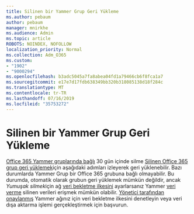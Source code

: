 ```yaml
---
title: Silinen bir Yammer Grup Geri Yükleme
ms.author: pebaum
author: pebaum
manager: mnirkhe
ms.audience: Admin
ms.topic: article
ROBOTS: NOINDEX, NOFOLLOW
localization_priority: Normal
ms.collection: Adm_O365
ms.custom:
- "1902"
- "9000294"
ms.openlocfilehash: b3adc5045a7fa8abea04fd1a79466cb6f8fca1a7
ms.sourcegitcommit: e17e7d17fdb638349bb320b318085138d18f284c
ms.translationtype: MT
ms.contentlocale: tr-TR
ms.lasthandoff: 07/16/2019
ms.locfileid: "35753272"
---
```

# <a name="restore-a-deleted-yammer-group"></a>Silinen bir Yammer Grup Geri Yükleme

[Office 365 Yammer gruplarında bağlı](https://docs.microsoft.com/yammer/manage-yammer-groups/yammer-and-office-365-groups) 30 gün içinde silme [Silinen Office 365 grup geri yüklemek](https://support.office.com/article/restore-a-deleted-office-365-group-b7c66b59-657a-4e1a-8aa0-8163b1f4eb54)için aşağıdaki adımları izleyerek geri yüklenebilir.
Bazı durumlarda Yammer Grup bir Office 365 grubuna bağlı olmayabilir. Bu durumda, otomatik olarak grubun geri yüklemek mümkün değildir, ancak *Yumuşak silmek*için ağ [veri bekletme ilkesini](https://docs.microsoft.com/yammer/manage-security-and-compliance/manage-data-compliance) ayarlarsanız Yammer [veri verme](https://docs.microsoft.com/yammer/manage-security-and-compliance/export-yammer-enterprise-data) silinen verileri erişmek mümkün olabilir. [Yönetici tarafından onaylanmış](https://docs.microsoft.com/yammer/manage-yammer-users/manage-yammer-admins) Yammer ağınız için veri bekletme ilkesini denetleyin veya veri dışa aktarma işlemi gerçekleştirmek için başvurun.
